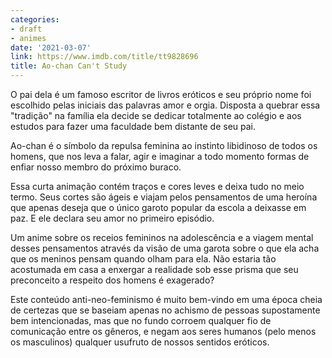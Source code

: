 ```yaml
---
categories:
- draft
- animes
date: '2021-03-07'
link: https://www.imdb.com/title/tt9828696
title: Ao-chan Can't Study
---
```


O pai dela é um famoso escritor de livros eróticos e seu próprio nome foi escolhido pelas iniciais das palavras amor e orgia. Disposta a quebrar essa "tradição" na família ela decide se dedicar totalmente ao colégio e aos estudos para fazer uma faculdade bem distante de seu pai.

Ao-chan é o símbolo da repulsa feminina ao instinto libidinoso de todos os homens, que nos leva a falar, agir e imaginar a todo momento formas de enfiar nosso membro do próximo buraco.

Essa curta animação contém traços e cores leves e deixa tudo no meio termo. Seus cortes são ágeis e viajam pelos pensamentos de uma heroína que apenas deseja que o único garoto popular da escola a deixasse em paz. E ele declara seu amor no primeiro episódio.

Um anime sobre os receios femininos na adolescência e a viagem mental desses pensamentos através da visão de uma garota sobre o que ela acha que os meninos pensam quando olham para ela. Não estaria tão acostumada em casa a enxergar a realidade sob esse prisma que seu preconceito a respeito dos homens é exagerado?

Este conteúdo anti-neo-feminismo é muito bem-vindo em uma época cheia de certezas que se baseiam apenas no achismo de pessoas supostamente bem intencionadas, mas que no fundo corroem qualquer fio de comunicação entre os gêneros, e negam aos seres humanos (pelo menos os masculinos) qualquer usufruto de nossos sentidos eróticos.